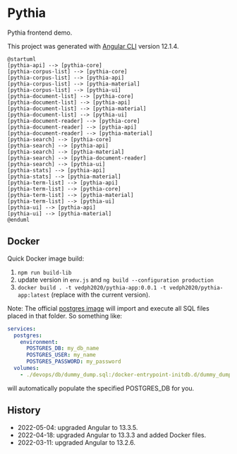 # Pythia

Pythia frontend demo.

This project was generated with [Angular CLI](https://github.com/angular/angular-cli) version 12.1.4.

```plantuml
@startuml
[pythia-api] --> [pythia-core]
[pythia-corpus-list] --> [pythia-core]
[pythia-corpus-list] --> [pythia-api]
[pythia-corpus-list] --> [pythia-material]
[pythia-corpus-list] --> [pythia-ui]
[pythia-document-list] --> [pythia-core]
[pythia-document-list] --> [pythia-api]
[pythia-document-list] --> [pythia-material]
[pythia-document-list] --> [pythia-ui]
[pythia-document-reader] --> [pythia-core]
[pythia-document-reader] --> [pythia-api]
[pythia-document-reader] --> [pythia-material]
[pythia-search] --> [pythia-core]
[pythia-search] --> [pythia-api]
[pythia-search] --> [pythia-material]
[pythia-search] --> [pythia-document-reader]
[pythia-search] --> [pythia-ui]
[pythia-stats] --> [pythia-api]
[pythia-stats] --> [pythia-material]
[pythia-term-list] --> [pythia-api]
[pythia-term-list] --> [pythia-core]
[pythia-term-list] --> [pythia-material]
[pythia-term-list] --> [pythia-ui]
[pythia-ui] --> [pythia-api]
[pythia-ui] --> [pythia-material]
@enduml
```

## Docker

Quick Docker image build:

1. `npm run build-lib`
2. update version in `env.js` and `ng build --configuration production`
3. `docker build . -t vedph2020/pythia-app:0.0.1 -t vedph2020/pythia-app:latest` (replace with the current version).

Note: The official [postgres image](https://hub.docker.com/_/postgres/) will import and execute all SQL files placed in that folder. So something like:

```yaml
services:
  postgres:
    environment:
      POSTGRES_DB: my_db_name
      POSTGRES_USER: my_name
      POSTGRES_PASSWORD: my_password
  volumes:
    - ./devops/db/dummy_dump.sql:/docker-entrypoint-initdb.d/dummy_dump.sql
```

will automatically populate the specified POSTGRES_DB for you.

## History

- 2022-05-04: upgraded Angular to 13.3.5.
- 2022-04-18: upgraded Angular to 13.3.3 and added Docker files.
- 2022-03-11: upgraded Angular to 13.2.6.
